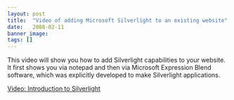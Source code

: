 ```yaml
---
layout: post
title:  "Video of adding Microsoft Silverlight to an existing website"
date:   2008-02-11
banner_image: 
tags: []
---
```


This video will show you how to add Silverlight capabilities to your website.  It first shows you via notepad and then via Microsoft Expression Blend software, which was explicitly developed to make Silverlight applications.

[Video: Introduction to Silverlight](http://video.msn.com/video.aspx?vid=4bdc6259-eaf8-4b16-8131-0a243e87530c "Introduction to Silverlight")